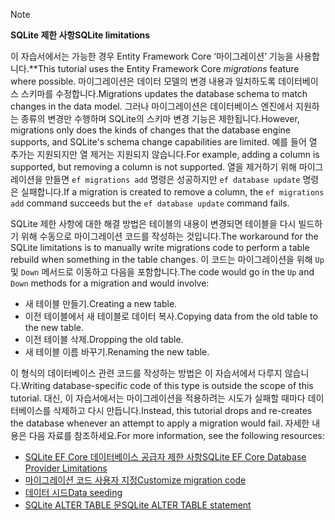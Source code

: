 > [!NOTE]
> 
> <span data-ttu-id="23e04-101">**SQLite 제한 사항**</span><span class="sxs-lookup"><span data-stu-id="23e04-101">**SQLite limitations**</span></span>
>
> <span data-ttu-id="23e04-102">이 자습서에서는 가능한 경우 Entity Framework Core ‘마이그레이션’ 기능을 사용합니다.\*\*</span><span class="sxs-lookup"><span data-stu-id="23e04-102">This tutorial uses the Entity Framework Core *migrations* feature where possible.</span></span> <span data-ttu-id="23e04-103">마이그레이션은 데이터 모델의 변경 내용과 일치하도록 데이터베이스 스키마를 수정합니다.</span><span class="sxs-lookup"><span data-stu-id="23e04-103">Migrations updates the database schema to match changes in the data model.</span></span> <span data-ttu-id="23e04-104">그러나 마이그레이션은 데이터베이스 엔진에서 지원하는 종류의 변경만 수행하며 SQLite의 스키마 변경 기능은 제한됩니다.</span><span class="sxs-lookup"><span data-stu-id="23e04-104">However, migrations only does the kinds of changes that the database engine supports, and SQLite's schema change capabilities are limited.</span></span> <span data-ttu-id="23e04-105">예를 들어 열 추가는 지원되지만 열 제거는 지원되지 않습니다.</span><span class="sxs-lookup"><span data-stu-id="23e04-105">For example, adding a column is supported, but removing a column is not supported.</span></span> <span data-ttu-id="23e04-106">열을 제거하기 위해 마이그레이션을 만들면 `ef migrations add` 명령은 성공하지만 `ef database update` 명령은 실패합니다.</span><span class="sxs-lookup"><span data-stu-id="23e04-106">If a migration is created to remove a column, the `ef migrations add` command succeeds but the `ef database update` command fails.</span></span> 
>
> <span data-ttu-id="23e04-107">SQLite 제한 사항에 대한 해결 방법은 테이블의 내용이 변경되면 테이블을 다시 빌드하기 위해 수동으로 마이그레이션 코드를 작성하는 것입니다.</span><span class="sxs-lookup"><span data-stu-id="23e04-107">The workaround for the SQLite limitations is to manually write migrations code to perform a table rebuild when something in the table changes.</span></span> <span data-ttu-id="23e04-108">이 코드는 마이그레이션을 위해 `Up` 및 `Down` 메서드로 이동하고 다음을 포함합니다.</span><span class="sxs-lookup"><span data-stu-id="23e04-108">The code would go in the `Up` and `Down` methods for a migration and would involve:</span></span>
>
> * <span data-ttu-id="23e04-109">새 테이블 만들기.</span><span class="sxs-lookup"><span data-stu-id="23e04-109">Creating a new table.</span></span>
> * <span data-ttu-id="23e04-110">이전 테이블에서 새 테이블로 데이터 복사.</span><span class="sxs-lookup"><span data-stu-id="23e04-110">Copying data from the old table to the new table.</span></span>
> * <span data-ttu-id="23e04-111">이전 테이블 삭제.</span><span class="sxs-lookup"><span data-stu-id="23e04-111">Dropping the old table.</span></span>
> * <span data-ttu-id="23e04-112">새 테이블 이름 바꾸기.</span><span class="sxs-lookup"><span data-stu-id="23e04-112">Renaming the new table.</span></span>
>
> <span data-ttu-id="23e04-113">이 형식의 데이터베이스 관련 코드를 작성하는 방법은 이 자습서에서 다루지 않습니다.</span><span class="sxs-lookup"><span data-stu-id="23e04-113">Writing database-specific code of this type is outside the scope of this tutorial.</span></span> <span data-ttu-id="23e04-114">대신, 이 자습서에서는 마이그레이션을 적용하려는 시도가 실패할 때마다 데이터베이스를 삭제하고 다시 만듭니다.</span><span class="sxs-lookup"><span data-stu-id="23e04-114">Instead, this tutorial drops and re-creates the database whenever an attempt to apply a migration would fail.</span></span> <span data-ttu-id="23e04-115">자세한 내용은 다음 자료를 참조하세요.</span><span class="sxs-lookup"><span data-stu-id="23e04-115">For more information, see the following resources:</span></span>
>
> * [<span data-ttu-id="23e04-116">SQLite EF Core 데이터베이스 공급자 제한 사항</span><span class="sxs-lookup"><span data-stu-id="23e04-116">SQLite EF Core Database Provider Limitations</span></span>](/ef/core/providers/sqlite/limitations)
> * [<span data-ttu-id="23e04-117">마이그레이션 코드 사용자 지정</span><span class="sxs-lookup"><span data-stu-id="23e04-117">Customize migration code</span></span>](/ef/core/managing-schemas/migrations/#customize-migration-code)
> * [<span data-ttu-id="23e04-118">데이터 시드</span><span class="sxs-lookup"><span data-stu-id="23e04-118">Data seeding</span></span>](/ef/core/modeling/data-seeding)
> * [<span data-ttu-id="23e04-119">SQLite ALTER TABLE 문</span><span class="sxs-lookup"><span data-stu-id="23e04-119">SQLite ALTER TABLE statement</span></span>](https://sqlite.org/lang_altertable.html)